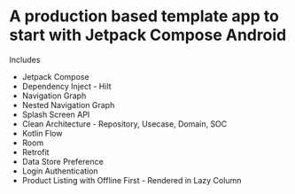# A production based template app to start with Jetpack Compose Android
Includes
- Jetpack Compose
- Dependency Inject - Hilt
- Navigation Graph
- Nested Navigation Graph
- Splash Screen API
- Clean Architecture - Repository, Usecase, Domain, SOC
- Kotlin Flow
- Room
- Retrofit
- Data Store Preference
- Login Authentication
- Product Listing with Offline First - Rendered in Lazy Column
